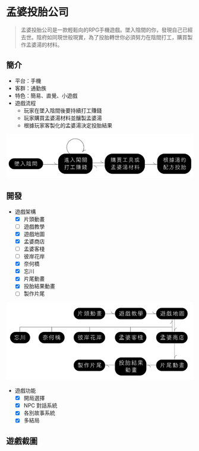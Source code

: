 # 孟婆投胎公司
> 孟婆投胎公司是一款輕鬆向的RPG手機遊戲。墜入陰間的你，發現自己已經去世。陰府如同現世般現實，為了投胎轉世你必須努力在陰間打工，購買製作孟婆湯的材料。

## 簡介
- 平台：手機
- 客群：通勤族
- 特色：簡易、直覺、小遊戲
- 遊戲流程
  - 玩家在墜入陰間後要持續打工賺錢
  - 玩家購買孟婆湯材料並釀製孟婆湯
  - 根據玩家客製化的孟婆湯決定投胎結果

![GameFlow](Readme/GameFlow.png)

## 開發
- 遊戲架構
  - [x] 片頭動畫
  - [ ] 遊戲教學
  - [x] 遊戲地圖
  - [x] 孟婆商店
  - [ ] 孟婆客棧
  - [ ] 彼岸花岸
  - [x] 奈何橋
  - [x] 忘川
  - [x] 片尾動畫
  - [x] 投胎結果動畫
  - [ ] 製作片尾

![GameStructure](Readme/GameStructure.png)

- 遊戲功能
  - [x] 開局選擇
  - [x] NPC 對話系統
  - [x] 各別故事系統
  - [x] 多結局

## 遊戲截圖